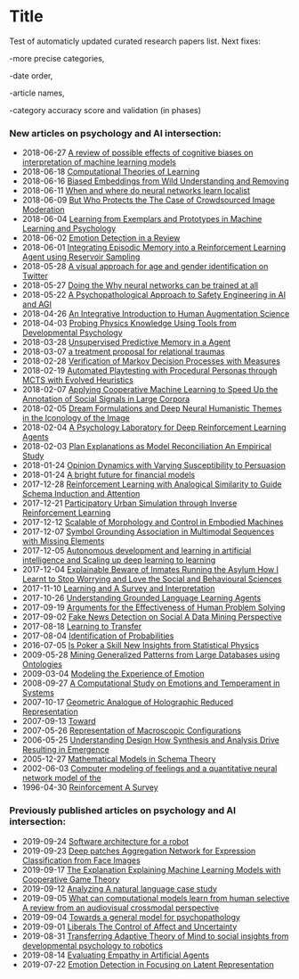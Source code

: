 # Title
Test of automaticly updated curated research papers list. Next fixes:

-more precise categories,

-date order,

-article names,

-category accuracy score and validation (in phases)

### New articles on psychology and AI intersection:


- 2018-06-27 [A review of possible effects of cognitive biases on interpretation of machine learning models](https://arxiv.org/pdf/1804.02969)
- 2018-06-18 [Computational Theories of Learning](https://arxiv.org/pdf/1802.10546)
- 2018-06-16 [Biased Embeddings from Wild Understanding and Removing](https://arxiv.org/pdf/1806.06301)
- 2018-06-11 [When and where do neural networks learn localist](https://arxiv.org/pdf/1806.03934)
- 2018-06-09 [But Who Protects the The Case of Crowdsourced Image Moderation](https://arxiv.org/pdf/1804.10999)
- 2018-06-04 [Learning from Exemplars and Prototypes in Machine Learning and Psychology](https://arxiv.org/pdf/1806.01130)
- 2018-06-02 [Emotion Detection in a Review](https://arxiv.org/pdf/1806.00674)
- 2018-06-01 [Integrating Episodic Memory into a Reinforcement Learning Agent using Reservoir Sampling](https://arxiv.org/pdf/1806.00540)
- 2018-05-28 [A visual approach for age and gender identification on Twitter](https://arxiv.org/pdf/1805.11166)
- 2018-05-27 [Doing the Why neural networks can be trained at all](https://arxiv.org/pdf/1805.04928)
- 2018-05-22 [A Psychopathological Approach to Safety Engineering in AI and AGI](https://arxiv.org/pdf/1805.08915)
- 2018-04-26 [An Integrative Introduction to Human Augmentation Science](https://arxiv.org/pdf/1804.10521)
- 2018-04-03 [Probing Physics Knowledge Using Tools from Developmental Psychology](https://arxiv.org/pdf/1804.01128)
- 2018-03-28 [Unsupervised Predictive Memory in a Agent](https://arxiv.org/pdf/1803.10760)
- 2018-03-07 [a treatment proposal for relational traumas](https://arxiv.org/pdf/1701.04675)
- 2018-02-28 [Verification of Markov Decision Processes with Measures](https://arxiv.org/pdf/1803.00091)
- 2018-02-19 [Automated Playtesting with Procedural Personas through MCTS with Evolved Heuristics](https://arxiv.org/pdf/1802.06881)
- 2018-02-07 [Applying Cooperative Machine Learning to Speed Up the Annotation of Social Signals in Large Corpora](https://arxiv.org/pdf/1802.02565)
- 2018-02-05 [Dream Formulations and Deep Neural Humanistic Themes in the Iconology of the Image](https://arxiv.org/pdf/1802.01274)
- 2018-02-04 [A Psychology Laboratory for Deep Reinforcement Learning Agents](https://arxiv.org/pdf/1801.08116)
- 2018-02-03 [Plan Explanations as Model Reconciliation An Empirical Study](https://arxiv.org/pdf/1802.01013)
- 2018-01-24 [Opinion Dynamics with Varying Susceptibility to Persuasion](https://arxiv.org/pdf/1801.07863)
- 2018-01-24 [A bright future for financial models](https://arxiv.org/pdf/1801.08222)
- 2017-12-28 [Reinforcement Learning with Analogical Similarity to Guide Schema Induction and Attention](https://arxiv.org/pdf/1712.10070)
- 2017-12-21 [Participatory Urban Simulation through Inverse Reinforcement Learning](https://arxiv.org/pdf/1712.07887)
- 2017-12-12 [Scalable of Morphology and Control in Embodied Machines](https://arxiv.org/pdf/1706.06133)
- 2017-12-07 [Symbol Grounding Association in Multimodal Sequences with Missing Elements](https://arxiv.org/pdf/1511.04401)
- 2017-12-05 [Autonomous development and learning in artificial intelligence and Scaling up deep learning to learning](https://arxiv.org/pdf/1712.01626)
- 2017-12-04 [Explainable Beware of Inmates Running the Asylum How I Learnt to Stop Worrying and Love the Social and Behavioural Sciences](https://arxiv.org/pdf/1712.00547)
- 2017-11-10 [Learning and A Survey and Interpretation](https://arxiv.org/pdf/1711.03902)
- 2017-10-26 [Understanding Grounded Language Learning Agents](https://arxiv.org/pdf/1710.09867)
- 2017-09-19 [Arguments for the Effectiveness of Human Problem Solving](https://arxiv.org/pdf/1506.02930)
- 2017-09-02 [Fake News Detection on Social A Data Mining Perspective](https://arxiv.org/pdf/1708.01967)
- 2017-08-18 [Learning to Transfer](https://arxiv.org/pdf/1708.05629)
- 2017-08-04 [Identification of Probabilities](https://arxiv.org/pdf/1708.01611)
- 2016-07-05 [Is Poker a Skill New Insights from Statistical Physics](https://arxiv.org/pdf/1503.08683)
- 2009-05-28 [Mining Generalized Patterns from Large Databases using Ontologies](https://arxiv.org/pdf/0905.4713)
- 2009-03-04 [Modeling the Experience of Emotion](https://arxiv.org/pdf/0903.0735)
- 2008-09-27 [A Computational Study on Emotions and Temperament in Systems](https://arxiv.org/pdf/0809.4784)
- 2007-10-17 [Geometric Analogue of Holographic Reduced Representation](https://arxiv.org/pdf/0710.2611)
- 2007-09-13 [Toward](https://arxiv.org/pdf/0709.2065)
- 2007-05-26 [Representation of Macroscopic Configurations](https://arxiv.org/pdf/0705.3898)
- 2006-05-25 [Understanding Design How Synthesis and Analysis Drive Resulting in Emergence](https://arxiv.org/pdf/cs/0605120)
- 2005-12-27 [Mathematical Models in Schema Theory](https://arxiv.org/pdf/cs/0512099)
- 2002-06-03 [Computer modeling of feelings and a quantitative neural network model of the](https://arxiv.org/pdf/cs/0206008)
- 1996-04-30 [Reinforcement A Survey](https://arxiv.org/pdf/cs/9605103)



### Previously published articles on psychology and AI intersection:


- 2019-09-24 [Software architecture for a robot](https://arxiv.org/pdf/1909.10823)
- 2019-09-23 [Deep patches Aggregation Network for Expression Classification from Face Images](https://arxiv.org/pdf/1909.10305)
- 2019-09-17 [The Explanation Explaining Machine Learning Models with Cooperative Game Theory](https://arxiv.org/pdf/1909.08128)
- 2019-09-12 [Analyzing A natural language case study](https://arxiv.org/pdf/1909.05885)
- 2019-09-05 [What can computational models learn from human selective A review from an audiovisual crossmodal perspective](https://arxiv.org/pdf/1909.05654)
- 2019-09-04 [Towards a general model for psychopathology](https://arxiv.org/pdf/1909.02199)
- 2019-09-01 [Liberals The Control of Affect and Uncertainty](https://arxiv.org/pdf/1908.03106)
- 2019-08-31 [Transferring Adaptive Theory of Mind to social insights from developmental psychology to robotics](https://arxiv.org/pdf/1909.00197)
- 2019-08-14 [Evaluating Empathy in Artificial Agents](https://arxiv.org/pdf/1908.05341)
- 2019-07-22 [Emotion Detection in Focusing on Latent Representation](https://arxiv.org/pdf/1907.09369)